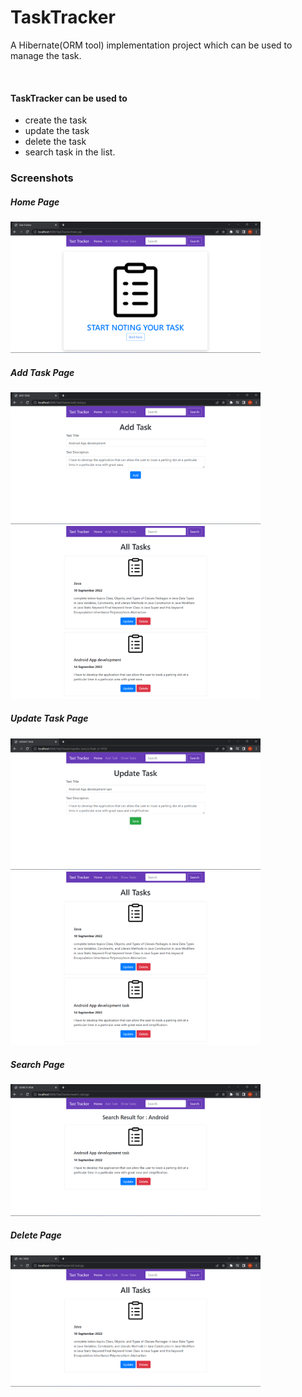 # TaskTracker
<p>A Hibernate(ORM tool) implementation project which can be used to manage the task.<p/>
<br/>

<h4>TaskTracker can be used to</h4>
<ul>
  <li>create the task</li>
  <li>update the task</li>
  <li>delete the task</li>
  <li>search task in the list.</li>
</ul>

<h3>Screenshots</h3>
<div>
  <h5>Home Page</h5>
      <img src="/Screenshots/Picture1.png" width="400" title="Home_Page">
</div>

<div>
  <h5>Add Task Page</h5>
      <img src="/Screenshots/Picture2.png" width="400" title="Add_Task">
      <br/>
      <img src="/Screenshots/Picture3.png" width="400" title="Add_Task">
</div>

<div>
  <h5>Update Task Page</h5>
      <img src="/Screenshots/Picture4.png" width="400" title="Update_Task">
      <br/>
      <img src="/Screenshots/Picture5.png" width="400" title="Update_Task">
</div>
<div>
  <h5>Search Page</h5>
      <img src="/Screenshots/Picture6.png" width="400" title="Search_Page">
</div>

<div>
  <h5>Delete Page</h5>
      <img src="/Screenshots/Picture7.png" width="400" title="Delete_Page">
</div>
